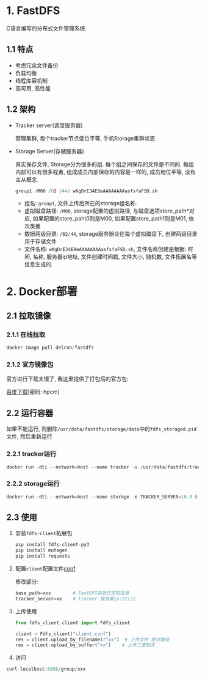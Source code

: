 # 1. FastDFS

C语言编写的分布式文件管理系统. 

## 1.1 特点

* 考虑冗余文件备份
* 负载均衡
* 线程库容机制
* 高可用, 高性能

## 1.2 架构

* Tracker server(调度服务器)

  管理集群, 每个tracker节点低位平等, 手机Storage集群状态

* Storage Server(存储服务器)

  真实保存文件, Storage分为很多的组. 每个组之间保存的文件是不同的. 每组内部可以有很多程勇, 组成成员内部保存的内容是一样的, 成员地位平等, 没有主从概念.

  ```python
  group1 /M00 /02 /44/ wKgDrE34E8eAAAAAAAAasfsfaFSD.sh
  ```

  * 组名: `group1`, 文件上传后所在的storage组名称.
  * 虚拟磁盘路径: `/M00`, storage配置的虚拟路径, 与磁盘选项store_path*对应, 如果配置的store_paht0则是M00, 如果配置store_path1则是M01, 依次类推
  * 数据两级目录: `/02/44`, storage服务器会在每个虚拟磁盘下, 创建两级目录用于存储文件
  * 文件名称: `wKgDrE34E8eAAAAAAAAasfsfaFSD.sh`,  文件名称创建是根据: 时间, 名称, 服务器ip地址, 文件创建时间戳, 文件大小, 随机数, 文件拓展名等信息生成的.

# 2. Docker部署

## 2.1 拉取镜像

### 2.1.1 在线拉取

```python
docker image pull delron/fastdfs
```

### 2.1.2 官方镜像包

官方进行下载太慢了, 我这里提供了打包后的官方包: 

[百度下载](https://pan.baidu.com/s/1_h71riGd2wfJ3PgYFjZybQ )[密码: hpcm]

## 2.2 运行容器

如果不能运行, 则删除`/usr/data/fastdfs/storage/data`中的`fdfs_storaged.pid`文件, 然后重新运行

### 2.2.1 tracker运行

```python
docker run -dti --network=host --name tracker -v /usr/data/fastdfs/tracker:/var/fdfs delron/fastdfs tracker
```

### 2.2.2 storage运行

```python
docker run -dti --network=host --name storage -e TRACKER_SERVER=10.0.0.12:22122 -v /usr/data/fastdfs/storage:/var/fdfs delron/fastdfs storage
```

## 2.3 使用

1. 安装`fdfs-client`拓展包

   ```python
   pip install fdfs-client-py3
   pip install mutagen
   pip install requests
   ```

2. 配置`client`配置文件[conf](xx)

   修改部分:

   ```python
   base_path=xxx        # FastDFS存放日志的目录
   tracker_server=xx    # tracker 服务器ip:22122
   ```

3. 上传使用

   ```python
   from fdfs_client.client import Fdfs_client
   
   client = Fdfs_client("client.conf")
   res = client.upload_by_filename(r"xx")  # 上传文件 绝对路径
   res = client.upload_by_buffer("xx")    # 上传二进制流
   ```

4.  访问

   ```python
   curl localhost:8888/group/xxx
   ```

   

